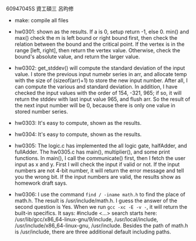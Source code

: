 60947045S 資工碩三 呂昀修

* make:
	compile all files

* hw0301:
	shown as the results. If a is 0, setup return -1, else 0. min() and max() check the m is left bound or right bound first, then check the relation between the bound and the critical point. If the vertex is in the range [left, right], then return the vertex value. Otherwise, check the bound's absolute value, and return the larger value.

* hw0302:
	get_stddev() will compute the standard deviation of the input value. I store the previous input numebr series in arr, and allocate temp with the size of (sizeof(arr)+1) to store the new input number. After all, I can compute the various and standard deviation. In addition, I have checked the input values with the order of 154, -321, 965; if so, it will return the stddev with last input value 965, and flush arr. So the result of the next input number will be 0, because there is only one value in stored number series.

* hw0303:
	It's easy to compute, shown as the results.

* hw0304:
	It's easy to compute, shown as the results.

* hw0305:
	The logic.c has implemented the all logic gate, halfAdder, and fullAdder. The hw0305.c has main(), multiplier(), and some print functions. In main(), I call the communicate() first, then I fetch the user input as x and y. First I will check the input if valid or not. If the input numbers are not 4-bit number, it will return the error message and tell you the wrong bit. If the input numbers are valid, the results show as homework draft says.

* hw0306:
	I use the command `find / -iname math.h` to find the place of math.h. The result is /usr/include/math.h.
	I guess the answer of the second question is Yes. When we run `gcc -xc -E -v -`, it will return the built-in specifics. It says: #include <...> search starts here: /usr/lib/gcc/x86_64-linux-gnu/9/include, /usr/local/include, /usr/include/x86_64-linux-gnu, /usr/include. Besides the path of math.h is /usr/include, there are three additional default including paths.
